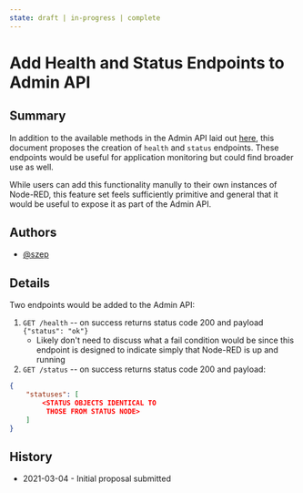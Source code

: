 ```yaml
---
state: draft | in-progress | complete
---
```


# Add Health and Status Endpoints to Admin API

## Summary

In addition to the available methods in the Admin API laid out [here](https://nodered.org/docs/api/admin/methods/), this document proposes the creation of `health` and `status` endpoints. These endpoints would be useful for application monitoring but could find broader use as well.

While users can add this functionality manully to their own instances of Node-RED, this feature set feels sufficiently primitive and general that it would be useful to expose it as part of the Admin API.

## Authors

- [@szep](https://discourse.nodered.org/u/szep)

## Details

Two endpoints would be added to the Admin API:

1. `GET /health` -- on success returns status code 200 and payload `{"status": "ok"}`
   - Likely don't need to discuss what a fail condition would be since this endpoint is designed to indicate simply that Node-RED is up and running
1. `GET /status` -- on success returns status code 200 and payload:

```JSON
{
    "statuses": [
        <STATUS OBJECTS IDENTICAL TO
         THOSE FROM STATUS NODE>
    ]
}
```

## History

- 2021-03-04 - Initial proposal submitted
